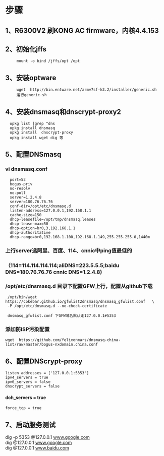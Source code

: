 # 步骤
## 1、R6300V2 刷KONG AC firmware，内核4.4.153   
## 2、初始化jffs  
         mount -o bind /jffs/opt /opt  
## 3、安装optware   
  
	     wget  http://bin.entware.net/armv7sf-k3.2/installer/generic.sh  
         运行generic.sh
##  4、安装dnsmasq和dnscrypt-proxy2  
      opkg list |grep ^dns  
      opkg install dnsmasq  
      opkg install  dnscrypt-proxy
	  opkg install wget dig 等
## 5、配置DNSmasq 
###      	vi dnsmasq.conf
      port=53
	  bogus-priv  
      no-resolv  
      no-poll  
      server=1.2.4.8  
      server=180.76.76.76  
      conf-dir=/opt/etc/dnsmasq.d  
      listen-address=127.0.0.1,192.168.1.1  
      cache-size=150  
      dhcp-leasefile=/opt/tmp/dnsmasq.leases  
      dhcp-lease-max=50  
      dhcp-option=br0,3,192.168.1.1  
      dhcp-authoritative  
      dhcp-range=br0,192.168.1.100,192.168.1.149,255.255.255.0,1440m  
###  上行server选阿里、百度、114、cnnic中ping值最低的  
### （114=114.114.114.114;aliDNS=223.5.5.5;baidu DNS=180.76.76.76 cnnic DNS=1.2.4.8)

###  /opt/etc/dnsmasq.d 目录下配置GFW上行，配置从github下载  
     /opt/bin/wget https://cokebar.github.io/gfwlist2dnsmasq/dnsmasq_gfwlist.conf   \
	 -P /opt/etc/dnsmasq.d --no-check-certificate  
   
     dnsmasq_gfwlist.conf 下GFW域名默认走127.0.0.1#5353
### 添加防ISP污染配置 
    wget  https://github.com/felixonmars/dnsmasq-china-list/raw/master/bogus-nxdomain.china.conf	 
##  6、配置DNScrypt-proxy

    listen_addresses = ['127.0.0.1:5353']  
    ipv4_servers = true  
    ipv6_servers = false  
    dnscrypt_servers = false  
#### doh_servers = true 
    force_tcp = true 
##	 7、启动服务测试
dig -p 5353 @127.0.0.1 www.google.com  
dig  @127.0.0.1 www.google.com  
dig  @127.0.0.1 www.baidu.com  

	



